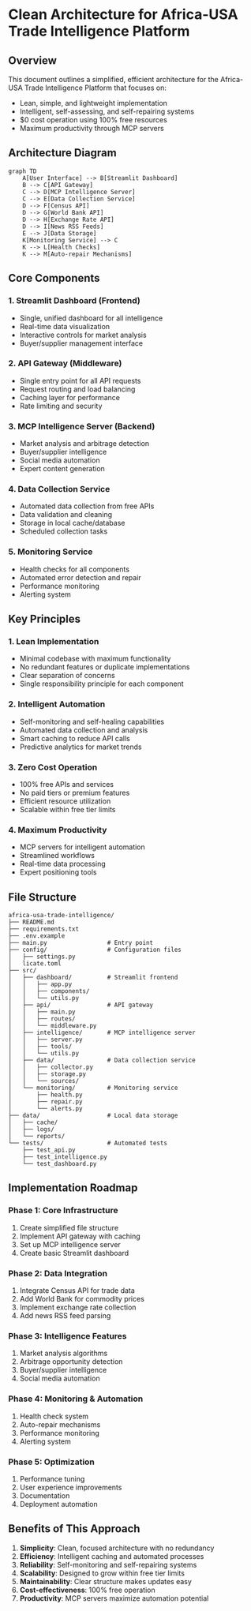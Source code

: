 # Clean Architecture for Africa-USA Trade Intelligence Platform

## Overview
This document outlines a simplified, efficient architecture for the Africa-USA Trade Intelligence Platform that focuses on:
- Lean, simple, and lightweight implementation
- Intelligent, self-assessing, and self-repairing systems
- $0 cost operation using 100% free resources
- Maximum productivity through MCP servers

## Architecture Diagram
```mermaid
graph TD
    A[User Interface] --> B[Streamlit Dashboard]
    B --> C[API Gateway]
    C --> D[MCP Intelligence Server]
    C --> E[Data Collection Service]
    D --> F[Census API]
    D --> G[World Bank API]
    D --> H[Exchange Rate API]
    D --> I[News RSS Feeds]
    E --> J[Data Storage]
    K[Monitoring Service] --> C
    K --> L[Health Checks]
    K --> M[Auto-repair Mechanisms]
```

## Core Components

### 1. Streamlit Dashboard (Frontend)
- Single, unified dashboard for all intelligence
- Real-time data visualization
- Interactive controls for market analysis
- Buyer/supplier management interface

### 2. API Gateway (Middleware)
- Single entry point for all API requests
- Request routing and load balancing
- Caching layer for performance
- Rate limiting and security

### 3. MCP Intelligence Server (Backend)
- Market analysis and arbitrage detection
- Buyer/supplier intelligence
- Social media automation
- Expert content generation

### 4. Data Collection Service
- Automated data collection from free APIs
- Data validation and cleaning
- Storage in local cache/database
- Scheduled collection tasks

### 5. Monitoring Service
- Health checks for all components
- Automated error detection and repair
- Performance monitoring
- Alerting system

## Key Principles

### 1. Lean Implementation
- Minimal codebase with maximum functionality
- No redundant features or duplicate implementations
- Clear separation of concerns
- Single responsibility principle for each component

### 2. Intelligent Automation
- Self-monitoring and self-healing capabilities
- Automated data collection and analysis
- Smart caching to reduce API calls
- Predictive analytics for market trends

### 3. Zero Cost Operation
- 100% free APIs and services
- No paid tiers or premium features
- Efficient resource utilization
- Scalable within free tier limits

### 4. Maximum Productivity
- MCP servers for intelligent automation
- Streamlined workflows
- Real-time data processing
- Expert positioning tools

## File Structure
```
africa-usa-trade-intelligence/
├── README.md
├── requirements.txt
├── .env.example
├── main.py                 # Entry point
├── config/                 # Configuration files
│   ├── settings.py
│   licate.toml
├── src/
│   ├── dashboard/          # Streamlit frontend
│   │   ├── app.py
│   │   ├── components/
│   │   └── utils.py
│   ├── api/                # API gateway
│   │   ├── main.py
│   │   ├── routes/
│   │   └── middleware.py
│   ├── intelligence/       # MCP intelligence server
│   │   ├── server.py
│   │   ├── tools/
│   │   └── utils.py
│   ├── data/               # Data collection service
│   │   ├── collector.py
│   │   ├── storage.py
│   │   └── sources/
│   └── monitoring/         # Monitoring service
│       ├── health.py
│       ├── repair.py
│       └── alerts.py
├── data/                   # Local data storage
│   ├── cache/
│   ├── logs/
│   └── reports/
└── tests/                  # Automated tests
    ├── test_api.py
    ├── test_intelligence.py
    └── test_dashboard.py
```

## Implementation Roadmap

### Phase 1: Core Infrastructure
1. Create simplified file structure
2. Implement API gateway with caching
3. Set up MCP intelligence server
4. Create basic Streamlit dashboard

### Phase 2: Data Integration
1. Integrate Census API for trade data
2. Add World Bank for commodity prices
3. Implement exchange rate collection
4. Add news RSS feed parsing

### Phase 3: Intelligence Features
1. Market analysis algorithms
2. Arbitrage opportunity detection
3. Buyer/supplier intelligence
4. Social media automation

### Phase 4: Monitoring & Automation
1. Health check system
2. Auto-repair mechanisms
3. Performance monitoring
4. Alerting system

### Phase 5: Optimization
1. Performance tuning
2. User experience improvements
3. Documentation
4. Deployment automation

## Benefits of This Approach

1. **Simplicity**: Clean, focused architecture with no redundancy
2. **Efficiency**: Intelligent caching and automated processes
3. **Reliability**: Self-monitoring and self-repairing systems
4. **Scalability**: Designed to grow within free tier limits
5. **Maintainability**: Clear structure makes updates easy
6. **Cost-effectiveness**: 100% free operation
7. **Productivity**: MCP servers maximize automation potential